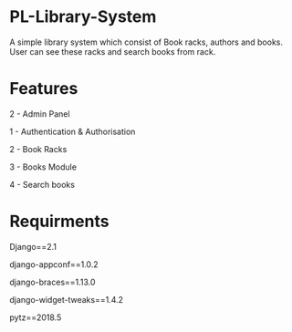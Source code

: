 # PL-Library-System
A simple library system which consist of Book racks, authors and books. User can see these racks and search books from rack.
# Features

2 - Admin Panel

1 - Authentication & Authorisation

2 - Book Racks 

3 - Books Module 

4 - Search books

# Requirments 
Django==2.1

django-appconf==1.0.2

django-braces==1.13.0

django-widget-tweaks==1.4.2

pytz==2018.5

